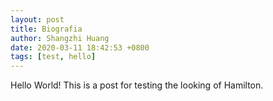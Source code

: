 ```yaml
---
layout: post
title: Biografia
author: Shangzhi Huang
date: 2020-03-11 18:42:53 +0800
tags: [test, hello]
---
```


Hello World! This is a post for testing the looking of Hamilton.
